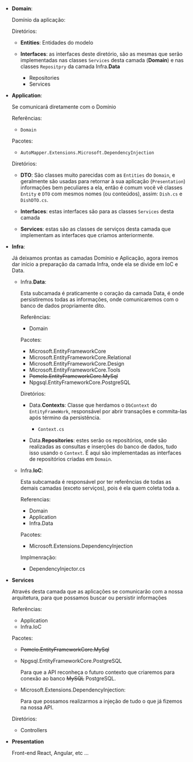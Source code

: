 - **Domain**:

  Domínio da aplicação:

  Diretórios:

  - **Entities**: Entidades do modelo

  - **Interfaces**: as interfaces deste diretório, são as mesmas que serão implementadas nas classes `Services` desta camada (**Domain**) e nas classes `Repositpry` da camada Infra.**Data**
    - Repositories
    - Services

- **Application**:

  Se comunicará diretamente com o Domínio

  Referências:

  - `Domain`

  Pacotes:

  - `AutoMapper.Extensions.Microsoft.DependencyInjection`

  Diretórios:

  - **DTO**: São classes muito parecidas com as `Entities` do `Domain`, e geralmente são usadas para retornar à sua aplicação (`Presentation`) informações bem peculiares a ela, então é comum você vê classes `Entity` e `DTO` com mesmos nomes (ou conteúdos), assim: `Dish.cs` e `DishDTO.cs`.

  - **Interfaces**: estas interfaces são para as classes `Services` desta camada

  - **Services**: estas são as classes de serviços desta camada que implementam as interfaces que criamos anteriormente.

- **Infra**:

  Já deixamos prontas as camadas Domínio e Aplicação, agora iremos dar início a preparação da camada Infra, onde ela se divide em IoC e Data.

  - Infra.**Data**:

    Esta subcamada é praticamente o coração da camada Data, é onde persistiremos todas as informações, onde comunicaremos com o banco de dados propriamente dito.

    Referências:

    - Domain

    Pacotes:

    - Microsoft.EntityFrameworkCore
    - Microsoft.EntityFrameworkCore.Relational
    - Microsoft.EntityFrameworkCore.Design
    - Microsoft.EntityFrameworkCore.Tools
    - ~~Pomelo.EntityFrameworkCore.MySql~~
    - Npgsql.EntityFrameworkCore.PostgreSQL

    Diretórios:

    - Data.**Contexts**: Classe que herdamos o `DbContext` do `EntityFrameWork`, responsável por abrir transações e commita-las após término da persistência.

      - `Context.cs`

    - Data.**Repositories**: estes serão os repositórios, onde são realizadas as consultas e inserções do banco de dados, tudo isso usando o `Context`. É aqui são implementadas as interfaces de repositórios criadas em `Domain`.

  - Infra.**IoC**:

    Esta subcamada é responsável por ter referências de todas as demais camadas (exceto serviços), pois é ela quem coleta toda a.

    Referencias:

    - Domain
    - Application
    - Infra.Data

    Pacotes:

    - Microsoft.Extensions.DependencyInjection

    Implmenração:

    - DependencyInjector.cs

- **Services**

  Através desta camada que as aplicações se comunicarão com a nossa arquitetura, para que possamos buscar ou persistir informações

  Referências:

  - Application
  - Infra.IoC

  Pacotes:

  - ~~Pomelo.EntityFrameworkCore.MySql~~
  - Npgsql.EntityFrameworkCore.PostgreSQL

    Para que a API reconheça o futuro contexto que criaremos para conexão ao banco ~~MySQL~~ PostgreSQL.

  - Microsoft.Extensions.DependencyInjection:

    Para que possamos realizarmos a injeção de tudo o que já fizemos na nossa API.

  Diretórios:

  - Controllers

- **Presentation**

  Front-end React, Angular, etc ...
